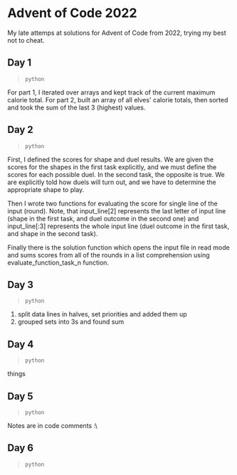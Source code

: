 # Advent of Code 2022
My late attemps at solutions for Advent of Code from 2022, trying my best not to cheat.

## Day 1
> `python`

For part 1, I iterated over arrays and kept track of the current maximum calorie total. For part 2, built an array of all elves' calorie totals, then sorted and took the sum of the last 3 (highest) values.


## Day 2
> `python`

First, I defined the scores for shape and duel results. We are given the scores for the shapes in the first task explicitly, and we must define the scores for each possible duel. In the second task, the opposite is true. We are explicitly told how duels will turn out, and we have to determine the appropriate shape to play.

Then I wrote two functions for evaluating the score for single line of the input (round). Note, that input_line[2] represents the last letter of input line (shape in the first task, and duel outcome in the second one) and input_line[:3] represents the whole input line (duel outcome in the first task, and shape in the second task).

Finally there is the solution function which opens the input file in read mode and sums scores from all of the rounds in a list comprehension using evaluate_function_task_n function.

## Day 3
> `python`

1. split data lines in halves, set priorities and added them up
2. grouped sets into 3s and found sum

## Day 4
> `python`

things

## Day 5
> `python`

Notes are in code comments :\

## Day 6
> `python`

